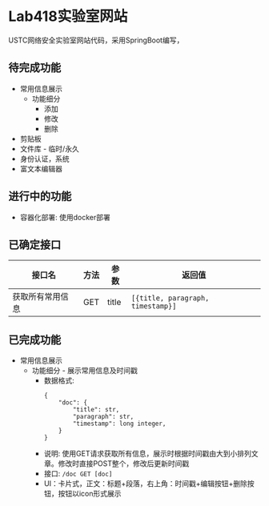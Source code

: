 # Lab418实验室网站

USTC网络安全实验室网站代码，采用SpringBoot编写，

## 待完成功能
- 常用信息展示
  - 功能细分
    - 添加
    - 修改
    - 删除
- 剪贴板
- 文件库 - 临时/永久
- 身份认证，系统
- 富文本编辑器

## 进行中的功能
- 容器化部署: 使用docker部署


## 已确定接口
| 接口名           | 方法 | 参数 | 返回值                            |
| ---------------- | ---- | ---- | --------------------------------- |
| 获取所有常用信息 | GET  | title   | `[{title, paragraph, timestamp}]` |


## 已完成功能
- 常用信息展示
  - 功能细分 - 展示常用信息及时间戳
    - 数据格式:
      ```
      {
          "doc": {
              "title": str,
              "paragraph": str,
              "timestamp": long integer,
          }
      }
      ```
    - 说明: 使用GET请求获取所有信息，展示时根据时间戳由大到小排列文章。修改时直接POST整个，修改后更新时间戳
    - 接口: `/doc GET [doc]`
    - UI：卡片式，正文：标题+段落，右上角：时间戳+编辑按钮+删除按钮，按钮以icon形式展示


